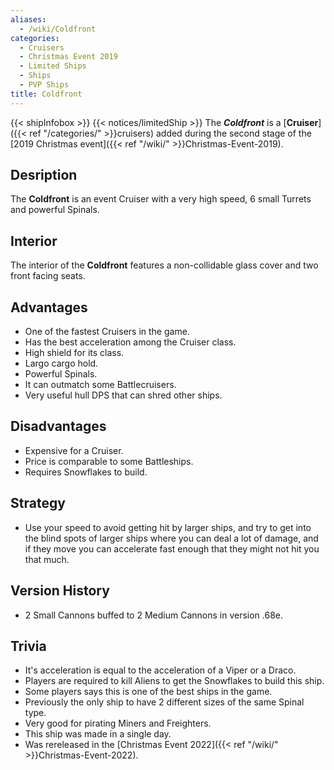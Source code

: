 ```yaml
---
aliases:
  - /wiki/Coldfront
categories:
  - Cruisers
  - Christmas Event 2019
  - Limited Ships
  - Ships
  - PVP Ships
title: Coldfront
---
```


{{< shipInfobox >}} {{< notices/limitedShip >}} The **_Coldfront_** is a [**Cruiser**]({{< ref "/categories/" >}}cruisers) added during the second stage of the [2019 Christmas event]({{< ref "/wiki/" >}}Christmas-Event-2019).

## Desription 

The **Coldfront** is an event Cruiser with a very high speed, 6 small Turrets and powerful Spinals.

## Interior

The interior of the **Coldfront** features a non-collidable glass cover and two front facing seats.

## Advantages

- One of the fastest Cruisers in the game.
- Has the best acceleration among the Cruiser class.
- High shield for its class.
- Largo cargo hold.
- Powerful Spinals.
- It can outmatch some Battlecruisers.
- Very useful hull DPS that can shred other ships.

## Disadvantages

- Expensive for a Cruiser.
- Price is comparable to some Battleships.
- Requires Snowflakes to build.

## Strategy

- Use your speed to avoid getting hit by larger ships, and try to get into the blind spots of larger ships where you can deal a lot of damage, and if they move you can accelerate fast enough that they might not hit you that much.

## Version History

- 2 Small Cannons buffed to 2 Medium Cannons in version .68e.

## Trivia

- It's acceleration is equal to the acceleration of a Viper or a Draco.
- Players are required to kill Aliens to get the Snowflakes to build this ship.
- Some players says this is one of the best ships in the game.
- Previously the only ship to have 2 different sizes of the same Spinal type.
- Very good for pirating Miners and Freighters.
- This ship was made in a single day.
- Was rereleased in the [Christmas Event 2022]({{< ref "/wiki/" >}}Christmas-Event-2022).
